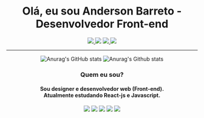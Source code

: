 
 
<h1 align="center">Olá, eu sou Anderson Barreto - Desenvolvedor Front-end</h1>

<div align="center">
 
 <a href="https://www.instagram.com/odesigneranderson/" target="_blank"><img src="https://img.shields.io/badge/-Instagram-%23E4405F?style=for-the-badge&amp;logo=instagram&amp;logoColor=white"> <a href="https://twitter.com/andersonDev__"><img src="https://img.shields.io/badge/Twitter-1DA1F2?style=for-the-badge&logo=twitter&logoColor=white"></a> </a> <a href="https://www.linkedin.com/in/anderson-barreto-bb7b3122b/" target="_blank"><img src="https://img.shields.io/badge/-LinkedIn-%230077B5?style=for-the-badge&amp;logo=linkedin&amp;logoColor=white" style="max-width: 100%;"> </a> <a href="https://www.behance.net/andersonddesigner"><img src="https://aleen42.github.io/badges/src/behance.svg"></a>

</div>

<hr>
 


<div align="center">

![Anurag's GitHub stats](https://github-readme-stats.vercel.app/api?username=andersonDias89&show_icons=true&theme=radical) ![Anurag's Github stats](https://github-readme-stats.vercel.app/api/top-langs/?username=andersonDias89&theme=blue-green) 
 

     
</div>







<h3 align="center">Quem eu sou?</h2>
<h4 align="center">
 Sou designer e <strong>desenvolvedor web (Front-end)</strong>. <br>
Atualmente estudando React-js e Javascript. 
</h3>

<div align="center">
<img src="https://img.shields.io/badge/HTML5-E34F26?style=for-the-badge&logo=html5&logoColor=white"> <img src="https://img.shields.io/badge/CSS3-1572B6?style=for-the-badge&logo=css3&logoColor=white"> <img src="https://img.shields.io/badge/JavaScript-F7DF1E?style=for-the-badge&logo=javascript&logoColor=black"> <img src="https://img.shields.io/badge/React-20232A?style=for-the-badge&logo=react&logoColor=61DAFB"> <img src="https://aleen42.github.io/badges/src/photoshop.svg">
</div>









